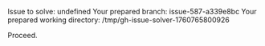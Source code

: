 Issue to solve: undefined
Your prepared branch: issue-587-a339e8bc
Your prepared working directory: /tmp/gh-issue-solver-1760765800926

Proceed.
